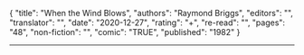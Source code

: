 {
"title": "When the Wind Blows",
"authors": "Raymond Briggs",
"editors": "",
"translator": "",
"date": "2020-12-27",
"rating": "+",
"re-read": "",
"pages": "48",
"non-fiction": "",
"comic": "TRUE",
"published": "1982"
}

---
